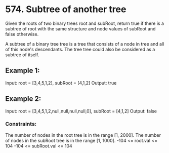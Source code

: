 # 574. Subtree of another tree

Given the roots of two binary trees root and subRoot, return true if there is a subtree of root with the same structure and node values of subRoot and false otherwise.

A subtree of a binary tree tree is a tree that consists of a node in tree and all of this node's descendants. The tree tree could also be considered as a subtree of itself.

 
## Example 1:

Input: root = [3,4,5,1,2], subRoot = [4,1,2]
Output: true


## Example 2:

Input: root = [3,4,5,1,2,null,null,null,null,0], subRoot = [4,1,2]
Output: false
 

### Constraints:

The number of nodes in the root tree is in the range [1, 2000].
The number of nodes in the subRoot tree is in the range [1, 1000].
-104 <= root.val <= 104
-104 <= subRoot.val <= 104